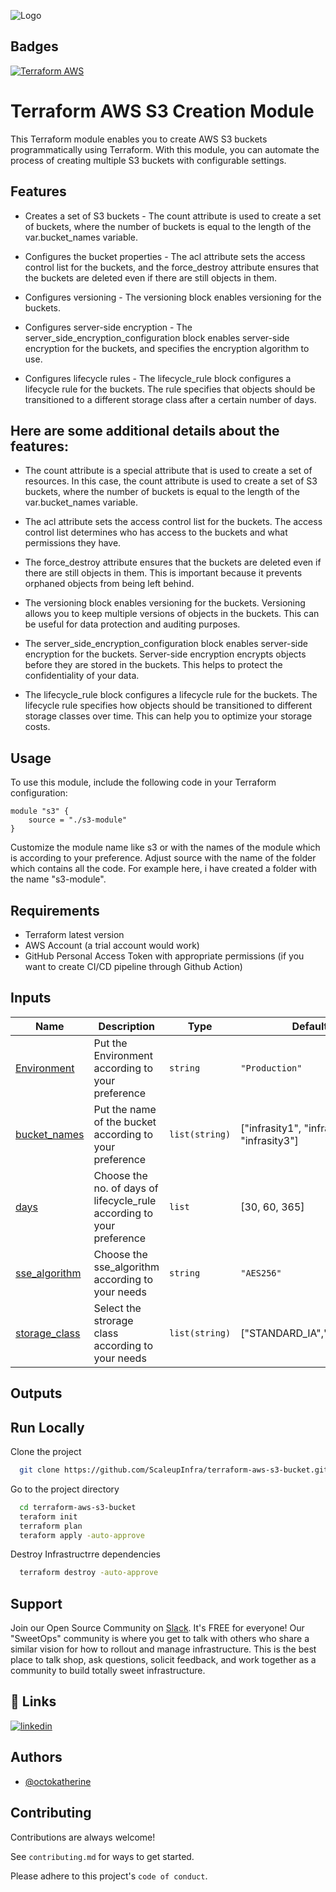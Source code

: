 ![Logo](https://autoscaleupinfra-buckets.s3.ap-northeast-1.amazonaws.com/1.png?response-content-disposition=inline&X-Amz-Security-Token=IQoJb3JpZ2luX2VjEHgaCmFwLXNvdXRoLTEiRzBFAiEArvjtoCQOyS0UUaYg9iuoDTzlT9dcAZsrFMhqH7WhRkECICYc0exc6U4C3r7jkgt04f9F%2Feds5%2B867eiSdBd6NHkpKu0CCNH%2F%2F%2F%2F%2F%2F%2F%2F%2F%2FwEQABoMODM0Mjc3NzY3NDM2IgzD2wylrkOqA1M9rgsqwQKdB2dOXEwxTk3rcw5eeoWvsZMqSizn%2FiEK5sqzSnWbbJXovNwBSFgSJW8E4WClk13wWepFObrGwBDf6HejBN1ozg%2BhuivCOSx5bEjhmy%2FvoKmoV%2Bt%2FrnIffXsQajjbwpRe3rswK1YosvR2%2BJbvFIy6Q33l4JVdE9e30ldorSE6ION3x4Jk0%2FAa4ZgZFBcuLIP9m%2BbCITnq8RMH6p0bAvUu%2FrflKkPlgNWIGWL3vWqp2RBJSrJq5JlOC%2BsUL9aud%2FW1WqV3hyxeBJAsWBKWKjzxuQP6NvD5DZQUmietpsagP7bJ300FbVJj3HBg826aJgWTHlxPaB5fYo8TV1H5Ah%2BFRk7oiNnjYqwStNiAaESbYjvZZzKCRqJV%2FPqpnxgrjakwphQT3xaLSxg0kcl567VCBfBRt%2F3KhH9xxDBemmZgoCEwz4fQpAY6swJAzZGvPhKv0Q7Kzz8lQjUgqvGzgAqbj115jp9hpZw3U%2BpxgJIGEWBuY1PZbcvpA12tuTw2HXWDCFh3TTKdOxapzc%2B%2BUPcBlP65fSZlacEUFeswiV4ujEvbQTvTrgvOYAO6mluh9wIBqn0XHnLIikbv3XlVlP%2BIe4dzdkC0oGwEDDnK5tVChCwlYA%2FYo2axu8pRx3qKyWKJ5J4ddok8uVxvpXk1Dz3%2FPqjFqbWfiOs%2FxtZUDlBHGpFOmJBGxbCjTSppw3VDCo1y2COP6CokHMG8lJAXL%2BMLe0%2FmsvIdJy%2Fk6TbqXA1oCJzvEUY4N%2F%2BthylubX7DOf3jdVl4Ejv2cd9fJJhBRzOefZiopOoymZqfVl9LLQe6SeBhCbhKml7fpYfd5se29t3hNsTynkrDmCfHgtwp&X-Amz-Algorithm=AWS4-HMAC-SHA256&X-Amz-Date=20230622T102749Z&X-Amz-SignedHeaders=host&X-Amz-Expires=300&X-Amz-Credential=ASIA4EPWUPEGC2EZKCF7%2F20230622%2Fap-northeast-1%2Fs3%2Faws4_request&X-Amz-Signature=aa25867addd41652a115235bdce59790c9c03fb62c30d44598baa8a5844fec72)


## Badges

[![Terraform AWS](https://github.com/ScaleupInfra/terraform-aws-s3-bucket/actions/workflows/main.yml/badge.svg)](https://github.com/ScaleupInfra/terraform-aws-s3-bucket/actions/workflows/main.yml)


# Terraform AWS S3 Creation Module

This Terraform module enables you to create AWS S3 buckets programmatically using Terraform. With this module, you can automate the process of creating multiple S3 buckets with configurable settings.

## Features

- Creates a set of S3 buckets - The count attribute is used to create a set of buckets, where the number of buckets is equal to the length of the var.bucket_names variable.

- Configures the bucket properties - The acl attribute sets the access control list for the buckets, and the force_destroy attribute ensures that the buckets are deleted even if there are still objects in them.

- Configures versioning - The versioning block enables versioning for the buckets.

- Configures server-side encryption - The server_side_encryption_configuration block enables server-side encryption for the buckets, and specifies the encryption algorithm to use.

- Configures lifecycle rules - The lifecycle_rule block configures a lifecycle rule for the buckets. The rule specifies that objects should be transitioned to a different storage class after a certain number of days.

## Here are some additional details about the features:

- The count attribute is a special attribute that is used to create a set of resources. In this case, the count attribute is used to create a set of S3 buckets, where the number of buckets is equal to the length of the var.bucket_names variable.

- The acl attribute sets the access control list for the buckets. The access control list determines who has access to the buckets and what permissions they have.

- The force_destroy attribute ensures that the buckets are deleted even if there are still objects in them. This is important because it prevents orphaned objects from being left behind.

- The versioning block enables versioning for the buckets. Versioning allows you to keep multiple versions of objects in the buckets. This can be useful for data protection and auditing purposes.

- The server_side_encryption_configuration block enables server-side encryption for the buckets. Server-side encryption encrypts objects before they are stored in the buckets. This helps to protect the confidentiality of your data.

- The lifecycle_rule block configures a lifecycle rule for the buckets. The lifecycle rule specifies how objects should be transitioned to different storage classes over time. This can help you to optimize your storage costs.

## Usage

To use this module, include the following code in your Terraform configuration:

``` hcl
module "s3" {
    source = "./s3-module"
}
```

Customize the module name like s3 or with the names of the module which is according to your preference. Adjust source with the name of the folder which contains all the code.
For example here, i have created a folder with the name "s3-module".

## Requirements

- Terraform latest version 
- AWS Account (a trial account would work)
- GitHub Personal Access Token with appropriate permissions (if you want to create CI/CD pipeline through Github Action)

## Inputs


| Name | Description | Type | Default | Required |
|------|-------------|------|---------|:--------:|
[Environment](#input\_Environment) | Put the Environment according to your preference | `string` | `"Production"` | no |
[bucket\_names](#input\_bucket\_names) | Put the name of the bucket according to your preference | `list(string)` | ["infrasity1", "infrasity2",  "infrasity3"] | no |
[days](#input\_days) | Choose the no. of days of lifecycle_rule according to your preference| `list` | [30, 60, 365] | no |
[sse\_algorithm](#input\_sse\_algorithm) | Choose the sse_algorithm according to your needs | `string` | `"AES256"` | no |
[storage\_class](#input\_storage\_class) | Select the strorage class according to your needs | `list(string)` | ["STANDARD_IA","GLACIER"] | no |


## Outputs

## Run Locally

Clone the project

```bash
  git clone https://github.com/ScaleupInfra/terraform-aws-s3-bucket.git
```

Go to the project directory

```bash
  cd terraform-aws-s3-bucket
  teraform init
  terraform plan 
  teraform apply -auto-approve
```

Destroy Infrastructrre  dependencies

```bash
  terraform destroy -auto-approve
```



## Support

Join our Open Source Community on [Slack](https://app.slack.com/huddle/T05EL2WSB2M/C05EL2WTMA5). It's FREE for everyone! Our "SweetOps" community is where you get to talk with others who share a similar vision for how to rollout and manage infrastructure. This is the best place to talk shop, ask questions, solicit feedback, and work together as a community to build totally sweet infrastructure.


## 🔗 Links

[![linkedin](https://img.shields.io/badge/linkedin-0A66C2?style=for-the-badge&logo=linkedin&logoColor=white)](https://www.linkedin.com/)



## Authors

- [@octokatherine](https://www.github.com/octokatherine)


## Contributing

Contributions are always welcome!

See `contributing.md` for ways to get started.

Please adhere to this project's `code of conduct`.










